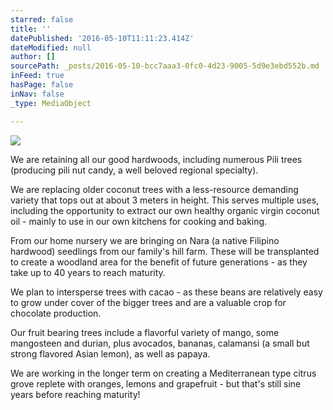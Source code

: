 ```yaml
---
starred: false
title: ''
datePublished: '2016-05-10T11:11:23.414Z'
dateModified: null
author: []
sourcePath: _posts/2016-05-10-bcc7aaa3-0fc0-4d23-9005-5d9e3ebd552b.md
inFeed: true
hasPage: false
inNav: false
_type: MediaObject

---
```

![](https://the-grid-user-content.s3-us-west-2.amazonaws.com/16efb813-49de-436a-9a10-6a184edb981d.jpg)

We are retaining all our good hardwoods, including numerous Pili trees (producing pili nut candy, a well beloved regional specialty). 

We are replacing older coconut trees with a less-resource demanding variety that tops out at about 3 meters in height. This serves multiple uses, including the opportunity to extract our own healthy organic virgin coconut oil - mainly to use in our own kitchens for cooking and baking. 

From our home nursery we are bringing on Nara (a native Filipino hardwood) seedlings from our family's hill farm. These will be transplanted to create a woodland area for the benefit of future generations - as they take up to 40 years to reach maturity.

We plan to intersperse trees with cacao - as these beans are relatively easy to grow under cover of the bigger trees and are a valuable crop for chocolate production.

Our fruit bearing trees include a flavorful variety of mango, some mangosteen and durian, plus avocados, bananas, calamansi (a small but strong flavored Asian lemon), as well as papaya.

We are working in the longer term on creating a Mediterranean type citrus grove replete with oranges, lemons and grapefruit - but that's still sine years before reaching maturity!